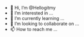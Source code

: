 - 👋 Hi, I’m @Hellogitmy
- 👀 I’m interested in ...
- 🌱 I’m currently learning ...
- 💞️ I’m looking to collaborate on ...
- 📫 How to reach me ...

<!---
Hellogitmy/Hellogitmy is a ✨ special ✨ repository because its `README.md` (this file) appears on your GitHub profile.
You can click the Preview link to take a look at your changes.
---def scrabble_score(word):

    letter_values = {

        'a': 1, 'b': 3, 'c': 3, 'd': 2, 'e': 1, 'f': 4, 'g': 2, 'h': 4,

        'i': 1, 'j': 8, 'k': 5, 'l': 1, 'm': 3, 'n': 1, 'o': 1, 'p': 3,

        'q': 10, 'r': 1, 's': 1, 't': 1, 'u': 1, 'v': 4, 'w': 4, 'x': 8,

        'y': 4, 'z': 10

    }

    score = 0

    for letter in word:

        letter = letter.lower()

        score += letter_values.get(letter, 0)

    return score

# Test the function

word = input("Enter a word: ")

score = scrabble_score(word)

print("Scrabble score of", word, "is", score)
